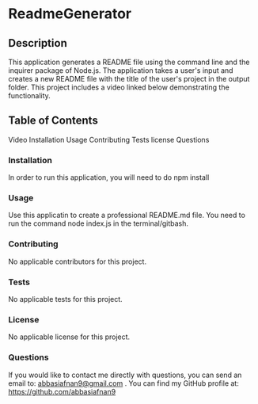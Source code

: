 # ReadmeGenerator

## Description
This application generates a README file using the command line and the inquirer package of Node.js. The application takes a user's input and creates a new README file with the title of the user's project in the output folder. This project includes a video linked below demonstrating the functionality.

## Table of Contents
Video
Installation
Usage
Contributing
Tests
license
Questions



### Installation
In order to run this application, you will need to do npm install

### Usage
Use this applicatin to create a professional README.md file. You need to run the command node index.js in the terminal/gitbash.

### Contributing
No applicable contributors for this project.

### Tests
No applicable tests for this project.

### License
No applicable license for this project.

### Questions
If you would like to contact me directly with questions, you can send an email to: abbasiafnan9@gmail.com .
You can find my GitHub profile at: https://github.com/abbasiafnan9

